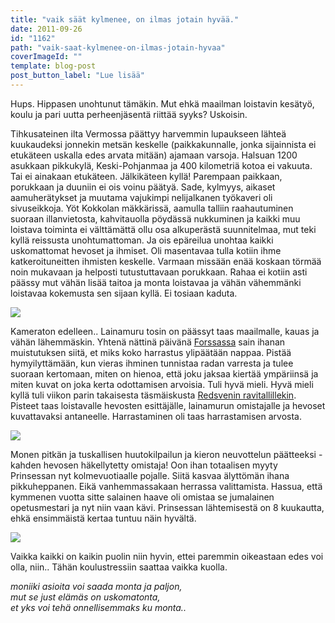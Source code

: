 ```yaml
---
title: "vaik säät kylmenee, on ilmas jotain hyvää."
date: 2011-09-26
id: "1162"
path: "vaik-saat-kylmenee-on-ilmas-jotain-hyvaa"
coverImageId: ""
template: blog-post
post_button_label: "Lue lisää"
---
```


Hups. Hippasen unohtunut tämäkin. Mut ehkä maailman loistavin kesätyö, koulu ja pari uutta perheenjäsentä riittää syyks? Uskoisin.

Tihkusateinen ilta Vermossa päättyy harvemmin lupaukseen lähteä kuukaudeksi jonnekin metsän keskelle (paikkakunnalle, jonka sijainnista ei etukäteen uskalla edes arvata mitään) ajamaan varsoja. Halsuan 1200 asukkaan pikkukylä, Keski-Pohjanmaa ja 400 kilometriä kotoa ei vakuuta. Tai ei ainakaan etukäteen. Jälkikäteen kyllä! Parempaan paikkaan, porukkaan ja duuniin ei ois voinu päätyä. Sade, kylmyys, aikaset aamuherätykset ja muutama vajukimpi nelijalkanen työkaveri oli sivuseikkoja. Yöt Kokkolan mäkkärissä, aamulla talliin raahautuminen suoraan illanvietosta, kahvitauolla pöydässä nukkuminen ja kaikki muu loistava toiminta ei välttämättä ollu osa alkuperästä suunnitelmaa, mut teki kyllä reissusta unohtumattoman. Ja ois epäreilua unohtaa kaikki uskomattomat hevoset ja ihmiset. Oli masentavaa tulla kotiin ihme katkeroituneitten ihmisten keskelle. Varmaan missään enää koskaan törmää noin mukavaan ja helposti tutustuttavaan porukkaan. Rahaa ei kotiin asti päässy mut vähän lisää taitoa ja monta loistavaa ja vähän vähemmänki loistavaa kokemusta sen sijaan kyllä. Ei tosiaan kaduta.

[![](/images/nimet%25C3%25B6n41.jpg)](http://3.bp.blogspot.com/-9L7ma-L1GMU/ToC85QDRxkI/AAAAAAAAAHc/ezLOG4S2tJo/s1600/nimet%25C3%25B6n41.jpg)

Kameraton edelleen.. Lainamuru tosin on päässyt taas maailmalle, kauas ja vähän lähemmäskin. Yhtenä nättinä päivänä [Forssassa](http://maisaw.otukset.fi/kuvat/2011/Ravit/TotoTV+Forssa+3/) sain ihanan muistutuksen siitä, et miks koko harrastus ylipäätään nappaa. Pistää hymyilyttämään, kun vieras ihminen tunnistaa radan varresta ja tulee suoraan kertomaan, miten on hienoa, että joku jaksaa kiertää ympäriinsä ja miten kuvat on joka kerta odottamisen arvoisia. Tuli hyvä mieli. Hyvä mieli kyllä tuli viikon parin takaisesta täsmäiskusta [Redsvenin ravitallillekin](http://maisaw.otukset.fi/kuvat/2011/Tallit+ja+hevoset/Ravitalli+Marko+Redsven/). Pisteet taas loistavalle hevosten esittäjälle, lainamurun omistajalle ja hevoset kuvattavaksi antaneelle. Harrastaminen oli taas harrastamisen arvosta.

[![](/images/DSC_1434.jpg)](http://3.bp.blogspot.com/-ifmSysHhjoQ/ToC839ugeEI/AAAAAAAAAHY/R9ACpvWwMEE/s1600/DSC_1434.jpg)

Monen pitkän ja tuskallisen huutokilpailun ja kieron neuvottelun päätteeksi - kahden hevosen häkellytetty omistaja! Oon ihan totaalisen myyty Prinsessan nyt kolmevuotiaalle pojalle. Siitä kasvaa älyttömän ihana pikkuheppanen. Eikä vanhemmassakaan herrassa valittamista. Hassua, että kymmenen vuotta sitte salainen haave oli omistaa se jumalainen opetusmestari ja nyt niin vaan kävi. Prinsessan lähtemisestä on 8 kuukautta, ehkä ensimmäistä kertaa tuntuu näin hyvältä.

[![](/images/AAARGH.jpg)](http://1.bp.blogspot.com/-1gR_DaEbdKw/ToC815ochwI/AAAAAAAAAHU/OtF8So0Esho/s1600/AAARGH.jpg)

Vaikka kaikki on kaikin puolin niin hyvin, ettei paremmin oikeastaan edes voi olla, niin.. Tähän koulustressiin saattaa vaikka kuolla.

_moniiki asioita voi saada monta ja paljon,_  
_mut se just elämäs on uskomatonta,_  
_et yks voi tehä onnellisemmaks ku monta.._
